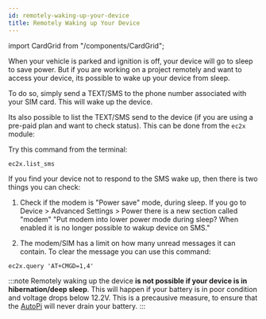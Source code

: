 ```yaml
---
id: remotely-waking-up-your-device
title: Remotely Waking up Your Device
---
```

import CardGrid from "/components/CardGrid";

When your vehicle is parked and ignition is off, your device will go to sleep to save power. But if you are working on a project remotely and want to access your device, its possible to wake up your device from sleep.

To do so, simply send a TEXT/SMS to the phone number associated with your SIM card. This will wake up the device. 

Its also possible to list the TEXT/SMS send to the device (if you are using a pre-paid plan and want to check status). This can be done from the `ec2x` module:

Try this command from the terminal:

```
ec2x.list_sms
```

If you find your device not to respond to the SMS wake up, then there is two things you can check:

1) Check if the modem is "Power save" mode, during sleep. If you go to Device > Advanced Settings > Power there is a new section called "modem"
"Put modem into lower power mode during sleep? When enabled it is no longer possible to wakup device on SMS."

2) The modem/SIM has a limit on how many unread messages it can contain. To clear the message you can use this command:
```
ec2x.query 'AT+CMGD=1,4'
```


:::note
Remotely waking up the device **is not possible if your device is in hibernation/deep sleep**. This will happen if your battery is in poor condition and voltage drops below 12.2V. This is a precausive measure, to ensure that the [AutoPi](https://www.autopi.io) will never drain your battery.
:::

